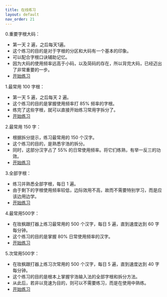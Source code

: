 ```yaml
---
title: 在线练习
layout: default
nav_order: 21
---
```


0.重要字根大码：

- 第一天 2 遍，之后每天1遍。
- 这个练习的目的是对于字根的分区和大码有一个基本的印象。
- 可以配合字根口诀辅助记忆。
- 因为大码的使用频率远高于小码，以及简码的存在，所以背完大码，已经迈出了非常重要的一步。
- [开始练习](../light/practice/practice_dama)  

1.最常用 100 字根：  

- 第一天 5 遍，之后每天 2 遍。  
- 这个练习的目的是掌握使用频率打 85% 频率的字根。
- 练完了这些字根，就可以直接开始练习常用字拆分了。
- [开始练习](../light/practice/practice_100)  

2.最常用 150 字：  

- 根据拆分提示，练习最常用的 150 个汉字。
- 这个练习的目的，是熟悉宇浩的拆分。
- 同时，这部分汉字占了 55% 的日常使用频率。将它们练熟，有举一反三的功效。  
- [开始练习](../light/practice/practice_characters)

3.全部字根：  

- 练习并熟悉全部字根，每日 1 遍。  
- 由于剩下的字根使用频率较低，边际效用不高，故而不需要特别学习，而是应该边用边学。
- [开始练习](../light/practice/practice)

4.最常用500字：  

- 在玫枫跟打器上练习最常用的 500 个汉字，每日 5 遍，直到速度达到 60 字每分钟。
- 这个练习的目的是掌握 80% 日常使用频率的汉字。
- [开始练习](https://kylebing.cn/tools/typepad/)

5.次常用500字：  

- 在玫枫跟打器上练习次常用的 500 个汉字，每日 5 遍，直到速度达到 40 字每分钟。
- 这个练习的目的是根本上掌握宇浩输入法的全部字根和拆分方法。
- 从此后，若非以竞速为目的，则可以不需要练习，而是在使用中熟练。
- [开始练习](https://kylebing.cn/tools/typepad/)
